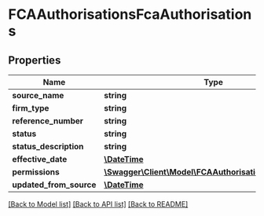 # FCAAuthorisationsFcaAuthorisations

## Properties
Name | Type | Description | Notes
------------ | ------------- | ------------- | -------------
**source_name** | **string** |  | 
**firm_type** | **string** |  | 
**reference_number** | **string** |  | 
**status** | **string** |  | 
**status_description** | **string** |  | 
**effective_date** | [**\DateTime**](\DateTime.md) |  | 
**permissions** | [**\Swagger\Client\Model\FCAAuthorisationsPermissions[]**](FCAAuthorisationsPermissions.md) |  | 
**updated_from_source** | [**\DateTime**](\DateTime.md) |  | 

[[Back to Model list]](../README.md#documentation-for-models) [[Back to API list]](../README.md#documentation-for-api-endpoints) [[Back to README]](../README.md)


